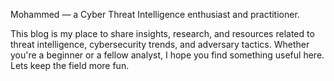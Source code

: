 Mohammed — a Cyber Threat Intelligence enthusiast and practitioner.

This blog is my place to share insights, research, and resources related to threat intelligence, cybersecurity trends, and adversary tactics. Whether you're a beginner or a fellow analyst, I hope you find something useful here.
Lets keep the field more fun.
